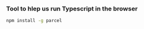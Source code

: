 ### Tool to hlep us run Typescript in the browser

<!-- https://parceljs.org/getting-started/library/ -->
<!-- https://parceljs.org/getting-started/migration -->

```bash
npm install -g parcel
```
